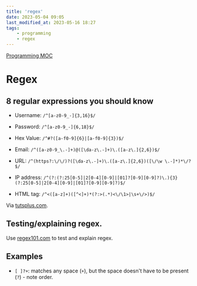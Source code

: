```yaml
---
title: 'regex'
date: 2023-05-04 09:05
last_modified_at: 2023-05-16 18:27
tags:
    - programming
    - regex
---
```


[Programming MOC](Programming%20MOC.md)

# Regex

## 8 regular expressions you should know

-   Username: `/^[a-z0-9_-]{3,16}$/`

-   Password: `/^[a-z0-9_-]{6,18}$/`

-   Hex Value: `/^#?([a-f0-9]{6}|[a-f0-9]{3})$/`

-   Email: `/^([a-z0-9_\.-]+)@([\da-z\.-]+)\.([a-z\.]{2,6})$/`

-   URL: `/^(https?:\/\/)?([\da-z\.-]+)\.([a-z\.]{2,6})([\/\w \.-]*)*\/?$/`

-   IP address: `/^(?:(?:25[0-5]|2[0-4][0-9]|[01]?[0-9][0-9]?)\.){3}(?:25[0-5]|2[0-4][0-9]|[01]?[0-9][0-9]?)$/`

-   HTML tag: `/^<([a-z]+)([^<]+)*(?:>(.*)<\/\1>|\s+\/>)$/`

Via [tutsplus.com](http://code.tutsplus.com/tutorials/8-regular-expressions-you-should-know--net-6149).

## Testing/explaining regex.

Use [regex101.com](https://regex101.com/) to test and explain regex.

## Examples

-   `[ ]?+`: matches any space (`+`), but the space doesn't have to be present (`?`) - note order.
